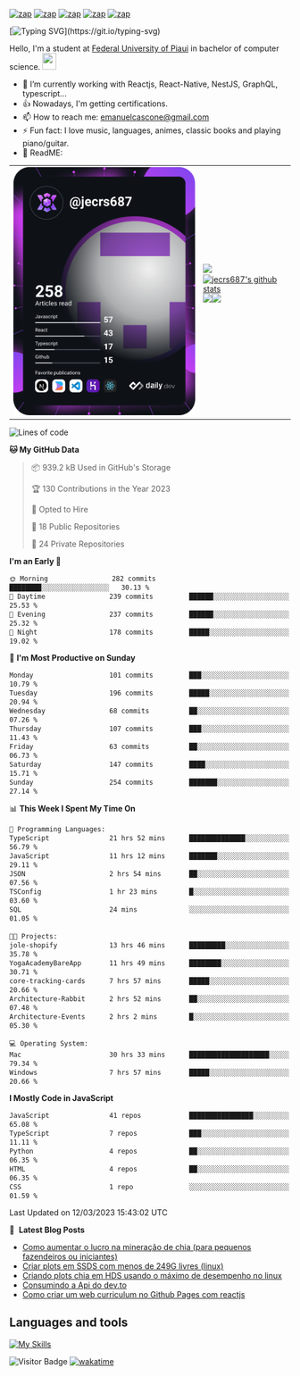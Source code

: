 


[![zap](https://img.shields.io/badge/Telegram-2CA5E0?style=for-the-badge&logo=telegram&logoColor=white)](https://telegram.me/jecrs687)
[![zap](https://img.shields.io/badge/Messenger-00B2FF?style=for-the-badge&logo=messenger&logoColor=white)](https://www.messenger.com/t/jecrs687)
[![zap](https://img.shields.io/badge/Discord-7289DA?style=for-the-badge&logo=discord&logoColor=white)](https://discordapp.com/users/551785804888932354)
[![zap](https://img.shields.io/badge/Instagram-E4405F?style=for-the-badge&logo=instagram&logoColor=white)](https://www.instagram.com/jecrs687/)
[![zap]( https://img.shields.io/badge/LinkedIn-0077B5?style=for-the-badge&logo=linkedin&logoColor=white)](https://www.linkedin.com/in/jecrs687/)

[![Typing SVG](https://readme-typing-svg.herokuapp.com?lines=Hi%2C+I'm+happy+because+you+are+here!!!)](https://git.io/typing-svg)

Hello, I'm a student at [Federal University of Piaui](https://ufpi.br/) in bachelor of computer science. <a href="https://www.gautamkrishnar.com/"><img src="https://media.giphy.com/media/hvRJCLFzcasrR4ia7z/giphy.gif" width="25px" height="30px"></a>

- 🍃 I’m currently working with Reactjs, React-Native, NestJS, GraphQL, typescript...
- 👍 Nowadays, I'm getting certifications.
- 📫 How to reach me: emanuelcascone@gmail.com
- ⚡ Fun fact: I love music, languages, animes, classic books and playing piano/guitar.
- 🫣 ReadME: 

<table cellspacing="0" cellpadding="0" style="width: fit-content; border:0; max-width: fit-content">
        <tr>
                <td>
                        <a href="https://app.daily.dev/jecrs687">
                                <img src="https://github.com/jecrs687/jecrs687/blob/main/devcard.svg"
                                        width="400" alt="Emanuel Cascone's Dev Card" />
                        </a>
                </td>
                <td>
                        <table style="width: fit-content; border:0;">
                                <tr>
                                        <a href="https://github.com/jecrs687">
                                                <img src="https://github-readme-stats.vercel.app/api/wakatime?username=jecrs687&langs_count=10&layout=compact&custom_title=Emanuel%20Cascone%20WakaTime&theme=dark&hide_border=true"
                                                        width="400">
                                        </a>
                                </tr>
                          <br/>
                                <tr>
                                        <a href="https://github.com/jecrs687">
                                               <img aling="center"
                                                        src="https://github-readme-stats.vercel.app/api?username=jecrs687&show_icons=true&include_all_commits=true&theme=dark&hide_border=true&count_private=true&ring_color=pink"
                                                        alt="jecrs687's github stats" width="400"/>
                                        </a> 
                                </tr>
                          <br/>
                                <tr> 
                                              <a href="https://github.com/jecrs687">
                                                                   <img src="https://github-readme-stats.vercel.app/api/top-langs/?username=jecrs687&layout=compact&theme=dark&hide_border=true&langs_count=6"
                                                                          width="190" /></a><a
                                                                  href="https://spotify-github-profile.vercel.app/api/view?uid=31tl7hwnjbfgpjinrrnzwnitba7e&redirect=true"><img aling="center"
                                                                          src="https://spotify-github-profile.vercel.app/api/view?uid=31tl7hwnjbfgpjinrrnzwnitba7e&cover_image=true&theme=novatorem&show_offline=true&background_color=000000&bar_color=53b14f&bar_color_cover=false"
                                                                          width="190" />
                                                          </a>       
                                </tr>
                        </table>
                </td>
        </tr>
</table>

<!--START_SECTION:waka-->
![Lines of code](https://img.shields.io/badge/From%20Hello%20World%20I%27ve%20Written-4.9%20million%20lines%20of%20code-blue)

**🐱 My GitHub Data** 

> 📦 939.2 kB Used in GitHub's Storage 
 > 
> 🏆 130 Contributions in the Year 2023
 > 
> 💼 Opted to Hire
 > 
> 📜 18 Public Repositories 
 > 
> 🔑 24 Private Repositories 
 > 
**I'm an Early 🐤** 

```text
🌞 Morning                282 commits         ████████░░░░░░░░░░░░░░░░░   30.13 % 
🌆 Daytime                239 commits         ██████░░░░░░░░░░░░░░░░░░░   25.53 % 
🌃 Evening                237 commits         ██████░░░░░░░░░░░░░░░░░░░   25.32 % 
🌙 Night                  178 commits         █████░░░░░░░░░░░░░░░░░░░░   19.02 % 
```
📅 **I'm Most Productive on Sunday** 

```text
Monday                   101 commits         ███░░░░░░░░░░░░░░░░░░░░░░   10.79 % 
Tuesday                  196 commits         █████░░░░░░░░░░░░░░░░░░░░   20.94 % 
Wednesday                68 commits          ██░░░░░░░░░░░░░░░░░░░░░░░   07.26 % 
Thursday                 107 commits         ███░░░░░░░░░░░░░░░░░░░░░░   11.43 % 
Friday                   63 commits          ██░░░░░░░░░░░░░░░░░░░░░░░   06.73 % 
Saturday                 147 commits         ████░░░░░░░░░░░░░░░░░░░░░   15.71 % 
Sunday                   254 commits         ███████░░░░░░░░░░░░░░░░░░   27.14 % 
```


📊 **This Week I Spent My Time On** 

```text
💬 Programming Languages: 
TypeScript               21 hrs 52 mins      ██████████████░░░░░░░░░░░   56.79 % 
JavaScript               11 hrs 12 mins      ███████░░░░░░░░░░░░░░░░░░   29.11 % 
JSON                     2 hrs 54 mins       ██░░░░░░░░░░░░░░░░░░░░░░░   07.56 % 
TSConfig                 1 hr 23 mins        █░░░░░░░░░░░░░░░░░░░░░░░░   03.60 % 
SQL                      24 mins             ░░░░░░░░░░░░░░░░░░░░░░░░░   01.05 % 

🐱‍💻 Projects: 
jole-shopify             13 hrs 46 mins      █████████░░░░░░░░░░░░░░░░   35.78 % 
YogaAcademyBareApp       11 hrs 49 mins      ████████░░░░░░░░░░░░░░░░░   30.71 % 
core-tracking-cards      7 hrs 57 mins       █████░░░░░░░░░░░░░░░░░░░░   20.66 % 
Architecture-Rabbit      2 hrs 52 mins       ██░░░░░░░░░░░░░░░░░░░░░░░   07.48 % 
Architecture-Events      2 hrs 2 mins        █░░░░░░░░░░░░░░░░░░░░░░░░   05.30 % 

💻 Operating System: 
Mac                      30 hrs 33 mins      ████████████████████░░░░░   79.34 % 
Windows                  7 hrs 57 mins       █████░░░░░░░░░░░░░░░░░░░░   20.66 % 
```

**I Mostly Code in JavaScript** 

```text
JavaScript               41 repos            ████████████████░░░░░░░░░   65.08 % 
TypeScript               7 repos             ███░░░░░░░░░░░░░░░░░░░░░░   11.11 % 
Python                   4 repos             ██░░░░░░░░░░░░░░░░░░░░░░░   06.35 % 
HTML                     4 repos             ██░░░░░░░░░░░░░░░░░░░░░░░   06.35 % 
CSS                      1 repo              ░░░░░░░░░░░░░░░░░░░░░░░░░   01.59 % 
```




 Last Updated on 12/03/2023 15:43:02 UTC
<!--END_SECTION:waka-->

📕 &nbsp;**Latest Blog Posts**

<!-- BLOG-POST-LIST:START -->
- [Como aumentar o lucro na mineração de chia &lpar;para pequenos fazendeiros ou iniciantes&rpar;](https://dev.to/jecrs687/como-aumentar-o-lucro-com-a-chia-para-pequenos-fazendeiros-ou-iniciantes-1o2b)
- [Criar plots em SSDS com menos de 249G livres &lpar;linux&rpar;](https://dev.to/jecrs687/criar-plots-em-ssds-com-menos-de-249g-livres-linux-2o0e)
- [Criando plots chia em HDS usando o máximo de desempenho no linux](https://dev.to/jecrs687/criando-plots-chias-em-hds-usando-o-maximo-de-desempenho-no-linux-4ecf)
- [Consumindo a Api do dev.to](https://dev.to/jecrs687/consumindo-a-api-do-dev-to-4n5e)
- [Como criar um web curriculum no Github Pages com reactjs](https://dev.to/jecrs687/como-criar-um-web-curriculum-no-github-pages-com-reactjs-5a0)
<!-- BLOG-POST-LIST:END -->

## Languages and tools

  [![My Skills](https://skillicons.dev/icons?i=nodejs,javascript,typescript,c,python,vscode,linux,docker,mysql,mongodb,redis,heroku,html,css,scss,aws,react,nestjs,nextjs,graphql,express,firebase,github,wordpress,discord)](https://skillicons.dev)
  
![Visitor Badge](https://visitor-badge.laobi.icu/badge?page_id=jecrs687.jecrs687)
[![wakatime](https://wakatime.com/badge/user/777fc214-6eb8-4627-8c93-467c3ac7e028.svg)](https://wakatime.com/@777fc214-6eb8-4627-8c93-467c3ac7e028)
